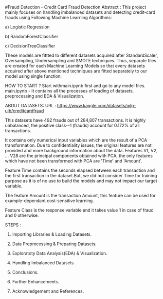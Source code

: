 #Fraud Detection - Credit Card Fraud Detection
Abstract :
This project mainly focuses on handling imbalanced datasets and detecting credit-card frauds using Following Machine Learning Algorithms:

a) Logistic Regression

b) RandomForestClassifier

c) DecisionTreeClassifier


These models are fittted to different datasets acquired after StandardScaler, Oversampling, Undersampling and SMOTE techniques. Thus, separate files are created for each Machine Learning Models so that every datasets acquired after above mentioned techniques are fitted separately to our model using single function.

HOW TO START ?
Start withmain.ipynb first and go to any model files.
main.ipynb - It contains all the processes of loading of datasets, preprocessing and EDA & Visualization.

ABOUT DATASETS:
URL : https://www.kaggle.com/datasets/mlg-ulb/creditcardfraud

This datasets have 492 frauds out of 284,807 transactions. It is highly unbalanced, the positive class--1 (frauds) account for 0.172% of all transactions.

It contains only numerical input variables which are the result of a PCA transformation. Due to confidentiality issues, the original features are not provided and more background information about the data. Features V1, V2, … V28 are the principal components obtained with PCA, the only features which have not been transformed with PCA are 'Time' and 'Amount'.

Feature Time contains the seconds elapsed between each transaction and the first transaction in the dataset.But, we did not consider Time for training purpose as it is of no use to build the models and may not impact our target variable.

The feature Amount is the transaction Amount, this feature can be used for example-dependant cost-sensitive learning.

Feature Class is the response variable and it takes value 1 in case of fraud and 0 otherwise.

STEPS : 
1) Importing Libraries & Loading Datasets.

2) Data Preprocessing & Preparing Datasets.

3) Exploratoty Data Analysis(EDA) & Visualization.

4) Handling Imbalanced Datasets. 

5) Conclusions.

6) Further Enhancements.

7) Acknowledgement and References.
